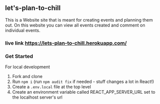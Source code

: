## let's-plan-to-chill
This is a Website site that is meant for creating events and planning them out. On this website you can view all events created and comment on individual events.

### live link https://lets-plan-to-chill.herokuapp.com/

### Get Started

For local development

1. Fork and clone
2. Run `npm i` (run `npm audit fix` if needed - stuff changes a lot in React!)
3. Create a `.env.local` file at the top level 
4. Create an environment variable called REACT_APP_SERVER_URL set to the localhost server's url
